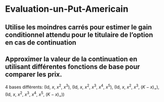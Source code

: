 # Evaluation-un-Put-Americain
## Utilise les moindres carrés pour estimer le gain conditionnel attendu pour le titulaire de l’option en cas de continuation
## Approximer la valeur de la continuation en utilisant différentes fonctions de base pour comparer les prix.
4 bases différents: (Id, $x$, $x^2$, $x^3$), (Id, $x$, $x^2$, $x^3$, $x^4$, $x^5$), (Id, $x$, $x^2$, $x^3$, $(K − x)_+$), (Id, $x$, $x^2$, $x^3$, $x^4$, $x^5$, $(K − x)_+$))
